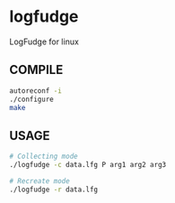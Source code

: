 # logfudge
LogFudge for linux

## COMPILE
```bash
autoreconf -i
./configure 
make
```
## USAGE
```bash
# Collecting mode
./logfudge -c data.lfg P arg1 arg2 arg3

# Recreate mode
./logfudge -r data.lfg
```
